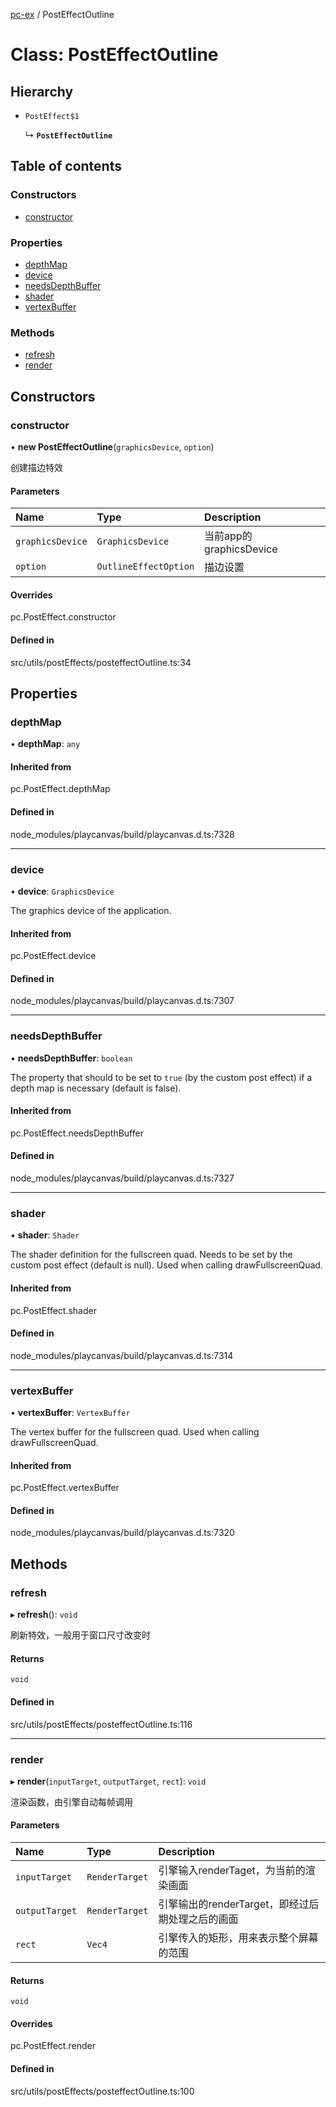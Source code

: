 [pc-ex](https://github.com/TheFBplus/pc-ex/blob/master/docs/md/README.md) / PostEffectOutline

# Class: PostEffectOutline

## Hierarchy

- `PostEffect$1`

  ↳ **`PostEffectOutline`**

## Table of contents

### Constructors

- [constructor](https://github.com/TheFBplus/pc-ex/blob/master/docs/md/classes/PostEffectOutline.md#constructor)

### Properties

- [depthMap](https://github.com/TheFBplus/pc-ex/blob/master/docs/md/classes/PostEffectOutline.md#depthmap)
- [device](https://github.com/TheFBplus/pc-ex/blob/master/docs/md/classes/PostEffectOutline.md#device)
- [needsDepthBuffer](https://github.com/TheFBplus/pc-ex/blob/master/docs/md/classes/PostEffectOutline.md#needsdepthbuffer)
- [shader](https://github.com/TheFBplus/pc-ex/blob/master/docs/md/classes/PostEffectOutline.md#shader)
- [vertexBuffer](https://github.com/TheFBplus/pc-ex/blob/master/docs/md/classes/PostEffectOutline.md#vertexbuffer)

### Methods

- [refresh](https://github.com/TheFBplus/pc-ex/blob/master/docs/md/classes/PostEffectOutline.md#refresh)
- [render](https://github.com/TheFBplus/pc-ex/blob/master/docs/md/classes/PostEffectOutline.md#render)

## Constructors

### constructor

• **new PostEffectOutline**(`graphicsDevice`, `option`)

创建描边特效

#### Parameters

| Name | Type | Description |
| :------ | :------ | :------ |
| `graphicsDevice` | `GraphicsDevice` | 当前app的graphicsDevice |
| `option` | `OutlineEffectOption` | 描边设置 |

#### Overrides

pc.PostEffect.constructor

#### Defined in

src/utils/postEffects/posteffectOutline.ts:34

## Properties

### depthMap

• **depthMap**: `any`

#### Inherited from

pc.PostEffect.depthMap

#### Defined in

node_modules/playcanvas/build/playcanvas.d.ts:7328

___

### device

• **device**: `GraphicsDevice`

The graphics device of the application.

#### Inherited from

pc.PostEffect.device

#### Defined in

node_modules/playcanvas/build/playcanvas.d.ts:7307

___

### needsDepthBuffer

• **needsDepthBuffer**: `boolean`

The property that should to be set to `true` (by the custom post effect) if a depth map
is necessary (default is false).

#### Inherited from

pc.PostEffect.needsDepthBuffer

#### Defined in

node_modules/playcanvas/build/playcanvas.d.ts:7327

___

### shader

• **shader**: `Shader`

The shader definition for the fullscreen quad. Needs to be set by the custom post effect
(default is null). Used when calling drawFullscreenQuad.

#### Inherited from

pc.PostEffect.shader

#### Defined in

node_modules/playcanvas/build/playcanvas.d.ts:7314

___

### vertexBuffer

• **vertexBuffer**: `VertexBuffer`

The vertex buffer for the fullscreen quad. Used when calling drawFullscreenQuad.

#### Inherited from

pc.PostEffect.vertexBuffer

#### Defined in

node_modules/playcanvas/build/playcanvas.d.ts:7320

## Methods

### refresh

▸ **refresh**(): `void`

刷新特效，一般用于窗口尺寸改变时

#### Returns

`void`

#### Defined in

src/utils/postEffects/posteffectOutline.ts:116

___

### render

▸ **render**(`inputTarget`, `outputTarget`, `rect`): `void`

渲染函数，由引擎自动每帧调用

#### Parameters

| Name | Type | Description |
| :------ | :------ | :------ |
| `inputTarget` | `RenderTarget` | 引擎输入renderTaget，为当前的渲染画面 |
| `outputTarget` | `RenderTarget` | 引擎输出的renderTarget，即经过后期处理之后的画面 |
| `rect` | `Vec4` | 引擎传入的矩形，用来表示整个屏幕的范围 |

#### Returns

`void`

#### Overrides

pc.PostEffect.render

#### Defined in

src/utils/postEffects/posteffectOutline.ts:100
